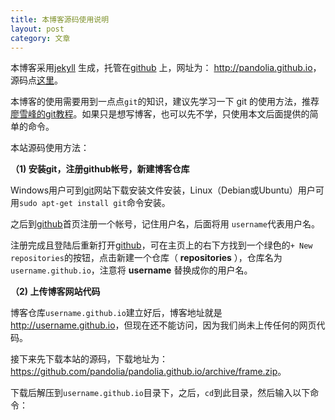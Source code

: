 ```yaml
---
title: 本博客源码使用说明
layout: post
category: 文章
---
```

本博客采用[jekyll](http://jekyllrb.com/) 生成，托管在[github](http://github.com) 上，网址为： <http://pandolia.github.io>，源码点[这里](https://github.com/pandolia/pandolia.github.io)。

本博客的使用需要用到一点点`git`的知识，建议先学习一下 git 的使用方法，推荐[廖雪峰的git教程](http://www.liaoxuefeng.com/wiki/0013739516305929606dd18361248578c67b8067c8c017b000)。如果只是想写博客，也可以先不学，只使用本文后面提供的简单的命令。

本站源码使用方法：

**（1) 安装git，注册github帐号，新建博客仓库**

Windows用户可到[git](http://git-scm.com/)网站下载安装文件安装，Linux（Debian或Ubuntu）用户可用`sudo apt-get install git`命令安装。

之后到[github](http://github.com)首页注册一个帐号，记住用户名，后面将用 `username`代表用户名。

注册完成且登陆后重新打开[github](http://github.com)，可在主页上的右下方找到一个绿色的`+ New repositories`的按钮，点击新建一个仓库（  **repositories** ），仓库名为 `username.github.io`，注意将 **username** 替换成你的用户名。

**（2) 上传博客网站代码**

博客仓库`username.github.io`建立好后，博客地址就是<http://username.github.io>，但现在还不能访问，因为我们尚未上传任何的网页代码。

接下来先下载本站的源码，下载地址为：<https://github.com/pandolia/pandolia.github.io/archive/frame.zip>。

下载后解压到`username.github.io`目录下，之后，`cd`到此目录，然后输入以下命令：
